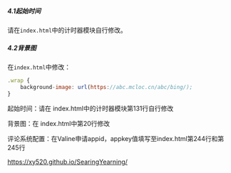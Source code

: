 

##### 4.1起始时间

请在`index.html`中的计时器模块自行修改。

##### 4.2背景图

在`index.html`中修改：

```js
.wrap {
	background-image: url(https://abc.mcloc.cn/abc/bing/);
}
```
起始时间：请在 index.html中的计时器模块第131行自行修改

背景图：在 index.html中第20行修改

评论系统配置：在Valine申请appid，appkey值填写至index.html第244行和第245行

https://xy520.github.io/SearingYearning/

